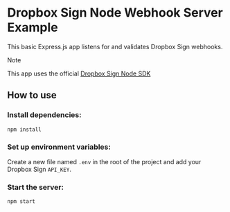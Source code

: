 # Dropbox Sign Node Webhook Server Example
This basic Express.js app listens for and validates Dropbox Sign webhooks.

> [!NOTE]
> This app uses the official [Dropbox Sign Node SDK](https://github.com/hellosign/dropbox-sign-node)

## How to use

### Install dependencies:
```
npm install
```

### Set up environment variables: 
Create a new file named `.env` in the root of the project and add your Dropbox Sign `API_KEY`.

### Start the server:
```
npm start
```
